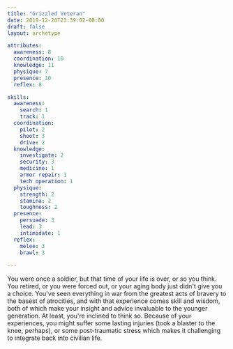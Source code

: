 ```yaml
---
title: "Grizzled Veteran"
date: 2019-12-20T23:39:02-08:00
draft: false
layout: archetype 

attributes:
  awareness: 8
  coordination: 10
  knowledge: 11
  physique: 7
  presence: 10
  reflex: 8

skills:
  awareness:
    search: 1
    track: 1
  coordination:
    pilot: 2
    shoot: 3
    drive: 2
  knowledge:
    investigate: 2
    security: 3
    medicine: 1
    armor repair: 1
    tech operation: 1
  physique:
    strength: 2
    stamina: 2
    toughness: 2
  presence:
    persuade: 3
    lead: 3
    intimidate: 1 
  reflex:
    melee: 3
    brawl: 3
    
---
```

You were once a soldier, but that time of your life is over, or so you think. You retired, or you were forced out, or your aging body just didn't give you a choice. You've seen everything in war from the greatest acts of bravery to the basest of atrocities, and with that experience comes skill and wisdom, both of which make your insight and advice invaluable to the younger generation. At least, you're inclined to think so. Because of your experiences, you might suffer some lasting injuries (took a blaster to the knee, perhaps), or some post-traumatic stress which makes it challenging to integrate back into civilian life.
